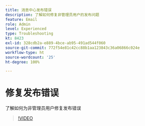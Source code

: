 ```yaml
---
title: 消息中心发布错误
description: 了解如何修复非管理员用户的发布问题
feature: Email
role: Admin
level: Experienced
type: Troubleshooting
kt: 8423
exl-id: 328cdb2a-e889-4bce-ab95-491ad544f060
source-git-commit: 772f54e81c42cc88b1aa123843c36a06866c024e
workflow-type: ht
source-wordcount: '25'
ht-degree: 100%

---
```


# 修复发布错误

了解如何为非管理员用户修复发布错误

>[!VIDEO](https://video.tv.adobe.com/v/335979?quality=12)
